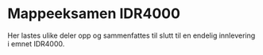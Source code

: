 # Mappeeksamen IDR4000

Her lastes ulike deler opp og sammenfattes til slutt til en endelig innlevering i emnet IDR4000.



